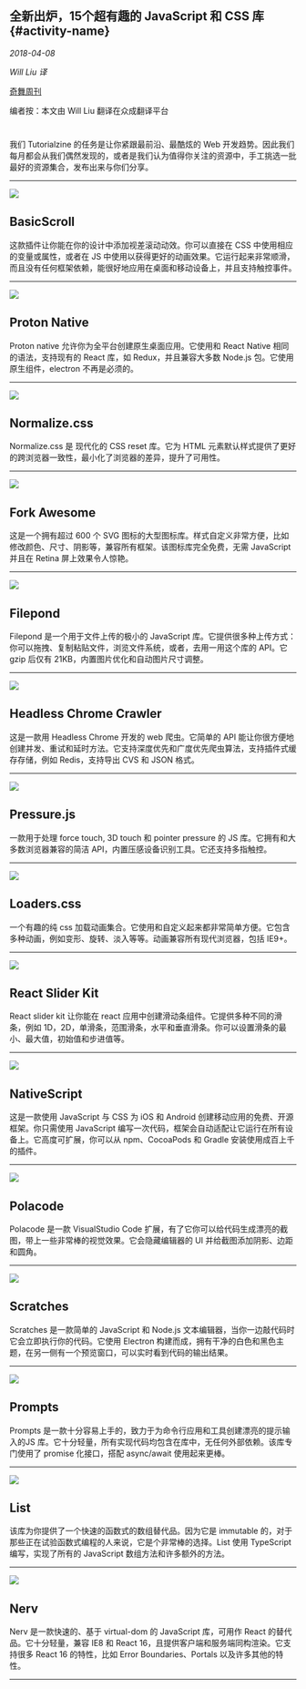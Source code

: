 ## 全新出炉，15个超有趣的 JavaScript 和 CSS 库 {#activity-name}

_2018-04-08_

_Will Liu 译_

[奇舞周刊](http://mp.weixin.qq.com/s/pktKzPJWQ1gtdFXxnGHMtQ##)

编者按：本文由 Will Liu 翻译在众成翻译平台

#  

我们 Tutorialzine 的任务是让你紧跟最前沿、最酷炫的 Web 开发趋势。因此我们每月都会从我们偶然发现的，或者是我们认为值得你关注的资源中，手工挑选一批最好的资源集合，发布出来与你们分享。

---

![](http://mmbiz.qpic.cn/mmbiz_png/MpGQUHiaib4ib7sA41b57mupqHD6ngVgJD1OAy9hoCzNboYVFyMkREE2hfTGJaHYUJ3BgRJbxCmyrMFqpJpf4wQoQ/640?wx_fmt=png&tp=webp&wxfrom=5&wx_lazy=1)

## BasicScroll

这款插件让你能在你的设计中添加视差滚动动效。你可以直接在 CSS 中使用相应的变量或属性，或者在 JS 中使用以获得更好的动画效果。它运行起来非常顺滑，而且没有任何框架依赖，能很好地应用在桌面和移动设备上，并且支持触控事件。

---

![](http://mmbiz.qpic.cn/mmbiz_png/MpGQUHiaib4ib7sA41b57mupqHD6ngVgJD13TlGcWReibuZG897ibaWCrxu5KJmQ8yS8eF2ULj2KUnQcGDQr2t3wN8w/640?wx_fmt=png&tp=webp&wxfrom=5&wx_lazy=1)

## Proton Native

Proton native 允许你为全平台创建原生桌面应用。它使用和 React Native 相同的语法，支持现有的 React 库，如 Redux，并且兼容大多数 Node.js 包。它使用原生组件，electron 不再是必须的。

---

![](http://mmbiz.qpic.cn/mmbiz_png/MpGQUHiaib4ib7sA41b57mupqHD6ngVgJD1cXzcia2UlibCHc32FvSAZ9KabkS0nqNcr7YJsXf3UttSRUgXicgTnTwwA/640?wx_fmt=png&tp=webp&wxfrom=5&wx_lazy=1)

## Normalize.css

Normalize.css 是 现代化的 CSS reset 库。它为 HTML 元素默认样式提供了更好的跨浏览器一致性，最小化了浏览器的差异，提升了可用性。

---

![](http://mmbiz.qpic.cn/mmbiz_png/MpGQUHiaib4ib7sA41b57mupqHD6ngVgJD1k3Ofnia0nyC36bRN5e9oCYDPA3OYcUqZibTtiazYDItX2vCdtQXHv9H4A/640?wx_fmt=png&tp=webp&wxfrom=5&wx_lazy=1)

## Fork Awesome

这是一个拥有超过 600 个 SVG 图标的大型图标库。样式自定义非常方便，比如修改颜色、尺寸、阴影等，兼容所有框架。该图标库完全免费，无需 JavaScript 并且在 Retina 屏上效果令人惊艳。

---

![](http://mmbiz.qpic.cn/mmbiz_png/MpGQUHiaib4ib7sA41b57mupqHD6ngVgJD1xwwTL5BL6MqxAXEgicwjfbh4kice5zTqC3oGSvuCOc0vpAQIBecxELQQ/640?wx_fmt=png&tp=webp&wxfrom=5&wx_lazy=1)

## Filepond

Filepond 是一个用于文件上传的极小的 JavaScript 库。它提供很多种上传方式：你可以拖拽、复制粘贴文件，浏览文件系统，或者，去用一用这个库的 API。它 gzip 后仅有 21KB，内置图片优化和自动图片尺寸调整。

---

![](http://mmbiz.qpic.cn/mmbiz_png/MpGQUHiaib4ib7sA41b57mupqHD6ngVgJD1hstjMuAaY78ValfWvf0YDJnBURmv4YO4XZKJk556nZicPNCPIKKCWzg/640?wx_fmt=png&tp=webp&wxfrom=5&wx_lazy=1)

## Headless Chrome Crawler

这是一款用 Headless Chrome 开发的 web 爬虫。它简单的 API 能让你很方便地创建并发、重试和延时方法。它支持深度优先和广度优先爬虫算法，支持插件式缓存存储，例如 Redis，支持导出 CVS 和 JSON 格式。

---

![](http://mmbiz.qpic.cn/mmbiz_png/MpGQUHiaib4ib7sA41b57mupqHD6ngVgJD1z7wiakNetRJxjhncPeSjWGQpW0iaYFb3OIovwVpexw9PNzPwQyUj10JA/640?wx_fmt=png&tp=webp&wxfrom=5&wx_lazy=1)

## Pressure.js

一款用于处理 force touch, 3D touch 和 pointer pressure 的 JS 库。它拥有和大多数浏览器兼容的简洁 API，内置压感设备识别工具。它还支持多指触控。

---

![](http://mmbiz.qpic.cn/mmbiz_png/MpGQUHiaib4ib7sA41b57mupqHD6ngVgJD1PRz7kSLkT3F0PquAWrpumGkV9ibbianqibHvm1LRgOYzxQ7yZfZGTX80w/640?wx_fmt=png&tp=webp&wxfrom=5&wx_lazy=1)

## Loaders.css

一个有趣的纯 css 加载动画集合。它使用和自定义起来都非常简单方便。它包含多种动画，例如变形、旋转、淡入等等。动画兼容所有现代浏览器，包括 IE9+。

---

![](http://mmbiz.qpic.cn/mmbiz_png/MpGQUHiaib4ib7sA41b57mupqHD6ngVgJD1nkiaib8NUHJGM7r4h7CAFGlrv6vg6QVDQVNPBmD9NrIicWdHIibzdcKw1Q/640?wx_fmt=png&tp=webp&wxfrom=5&wx_lazy=1)

## React Slider Kit

React slider kit 让你能在 react 应用中创建滑动条组件。它提供多种不同的滑条，例如 1D，2D，单滑条，范围滑条，水平和垂直滑条。你可以设置滑条的最小、最大值，初始值和步进值等。

---

![](http://mmbiz.qpic.cn/mmbiz_png/MpGQUHiaib4ib7sA41b57mupqHD6ngVgJD13hjfTum6I2nmZDibD5w5ENhYGFPEaVT0evbiay5YL8FbPDIj6K6D8KRQ/640?wx_fmt=png&tp=webp&wxfrom=5&wx_lazy=1)

## NativeScript

这是一款使用 JavaScript 与 CSS 为 iOS 和 Android 创建移动应用的免费、开源框架。你只需使用 JavaScript 编写一次代码，框架会自动适配让它运行在所有设备上。它高度可扩展，你可以从 npm、CocoaPods 和 Gradle 安装使用成百上千的插件。

---

![](http://mmbiz.qpic.cn/mmbiz_png/MpGQUHiaib4ib7sA41b57mupqHD6ngVgJD1MR0gE2Hz78XpJFNkQhLkpIh4fTAGXibtEIqlkq0RjiaXaBojhicNag0eQ/640?wx_fmt=png&tp=webp&wxfrom=5&wx_lazy=1)

## Polacode

Polacode 是一款 VisualStudio Code 扩展，有了它你可以给代码生成漂亮的截图，带上一些非常棒的视觉效果。它会隐藏编辑器的 UI 并给截图添加阴影、边距和圆角。

---

![](http://mmbiz.qpic.cn/mmbiz_png/MpGQUHiaib4ib7sA41b57mupqHD6ngVgJD1bA1eCeeBT0WGjliaHWQRMuQb3qib4eW1qoNgG3etokpFv3NCpq9hEUrQ/640?wx_fmt=png&tp=webp&wxfrom=5&wx_lazy=1)

## Scratches

Scratches 是一款简单的 JavaScript 和 Node.js 文本编辑器，当你一边敲代码时它会立即执行你的代码。它使用 Electron 构建而成，拥有干净的白色和黑色主题，在另一侧有一个预览窗口，可以实时看到代码的输出结果。

---

![](http://mmbiz.qpic.cn/mmbiz_png/MpGQUHiaib4ib7sA41b57mupqHD6ngVgJD1S2htKu46bOY2G8v2IsGysTCoSEKTsUCNQgsqUPFoWFGAicLLiaIJCo3A/640?wx_fmt=png&tp=webp&wxfrom=5&wx_lazy=1)

## Prompts

Prompts 是一款十分容易上手的，致力于为命令行应用和工具创建漂亮的提示输入的JS 库。它十分轻量，所有实现代码均包含在库中，无任何外部依赖。该库专门使用了 promise 化接口，搭配 async/await 使用起来更棒。

---

![](http://mmbiz.qpic.cn/mmbiz_png/MpGQUHiaib4ib7sA41b57mupqHD6ngVgJD1BTWibqJpKiaM9CGncl7DqnIwdtxb6jsicRsKhVeusQV0B9icCo41R1tfIA/640?wx_fmt=png&tp=webp&wxfrom=5&wx_lazy=1)

## List

该库为你提供了一个快速的函数式的数组替代品。因为它是 immutable 的，对于那些正在试验函数式编程的人来说，它是个非常棒的选择。List 使用 TypeScript 编写，实现了所有的 JavaScript 数组方法和许多额外的方法。

---

![](http://mmbiz.qpic.cn/mmbiz_png/MpGQUHiaib4ib7sA41b57mupqHD6ngVgJD1UtTPD1ht5gbvz7Izz1ZfuZRn7Qc7VibZW6OYkyQ28tAE7Br7uEjUHnQ/640?wx_fmt=png&tp=webp&wxfrom=5&wx_lazy=1)

## Nerv

Nerv 是一款快速的、基于 virtual-dom 的 JavaScript 库，可用作 React 的替代品。它十分轻量，兼容 IE8 和 React 16，且提供客户端和服务端同构渲染。它支持很多 React 16 的特性，比如 Error Boundaries、Portals 以及许多其他的特性。

---

  


